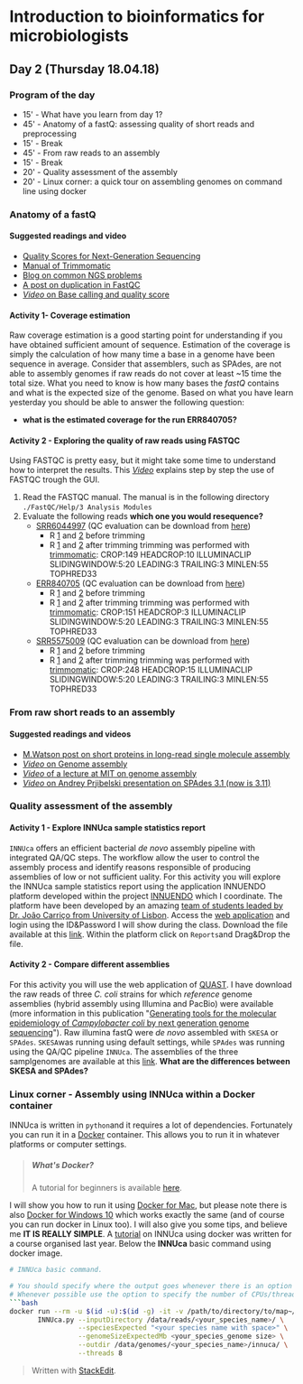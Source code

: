 ﻿# Introduction to bioinformatics for microbiologists

## Day 2 (Thursday 18.04.18)

### Program of the day

* 15'  - What have you learn from day 1?
* 45' - Anatomy of a fastQ: assessing quality of short reads and preprocessing
* 15' - Break
* 45' - From raw reads to an assembly
* 15' - Break
* 20' - Quality assessment of the assembly 
* 20' - Linux corner: a quick tour on assembling genomes on command line using docker 
### Anatomy of a fastQ
#### Suggested readings and video
* [Quality Scores for Next-Generation Sequencing](https://www.illumina.com/documents/products/technotes/technote_Q-Scores.pdf)
* [Manual of Trimmomatic](https://www.google.fi/url?sa=t&rct=j&q=&esrc=s&source=web&cd=1&ved=0ahUKEwjL_vLMjcPaAhVQKywKHSCqAVsQFggnMAA&url=http%3A%2F%2Fwww.usadellab.org%2Fcms%2Fuploads%2Fsupplementary%2FTrimmomatic%2FTrimmomaticManual_V0.32.pdf&usg=AOvVaw1UrW4bh4XHUrc0Y9o7K9O1)
* [Blog on common NGS problems](https://sequencing.qcfail.com/)
* [A post on duplication in FastQC](http://proteo.me.uk/2013/09/a-new-way-to-look-at-duplication-in-fastqc-v0-11/)
* [*Video* on Base calling and quality score](https://www.youtube.com/watch?v=U4QnpciIJhM&t=8s)

#### Activity 1- Coverage estimation
Raw coverage estimation is a good starting point for understanding if you have obtained sufficient amount of sequence. Estimation of the coverage is simply the calculation of how many time a base in a genome have been sequence in average. Consider that assemblers, such as SPAdes, are not able to assembly genomes if raw reads do not cover at least ~15 time the total size. What you need to know is how many bases the *fastQ* contains and what is the expected size of the genome. Based on what you have learn yesterday you should be able to answer the following question:
* **what is the estimated coverage for the run ERR840705?**
#### Activity 2 - Exploring the quality of raw reads using FASTQC
Using FASTQC is pretty easy, but it might take some time to understand how to interpret the results. This [*Video*](https://www.youtube.com/watch?v=bz93ReOv87Y) explains step by step the use of FASTQC trough the GUI. 
1. Read the FASTQC manual. The manual is in the following directory `./FastQC/Help/3 Analysis Modules`  
2. Evaluate the following reads **which one you would resequence?** 
	* [SRR6044997](https://www.ebi.ac.uk/ena/data/view/SRR6044997) (QC evaluation can be download from [here](https://www.dropbox.com/sh/zt3gcfkq9t6dbvb/AACaVuU3jbOjo8IrHE1DSqq0a?dl=0))
		* R [1](ftp://ftp.sra.ebi.ac.uk/vol1/fastq/SRR604/007/SRR6044997/SRR6044997_1.fastq.gz) and [2](ftp://ftp.sra.ebi.ac.uk/vol1/fastq/SRR604/007/SRR6044997/SRR6044997_2.fastq.gz) before trimming
		* R [1](https://www.dropbox.com/s/kd5p32oeq93wmv9/SRR6044997_1P.fastq.gz?dl=0) and [2](https://www.dropbox.com/s/4r5u0wfiiu4aar5/SRR6044997_2P.fastq.gz?dl=0) after trimming 
		trimming was performed with [trimmomatic](http://www.usadellab.org/cms/?page=trimmomatic): CROP:149 HEADCROP:10 ILLUMINACLIP SLIDINGWINDOW:5:20 LEADING:3 TRAILING:3 MINLEN:55 TOPHRED33
	* [ERR840705](https://www.ebi.ac.uk/ena/data/view/ERR840705) (QC evaluation can be download from [here](https://www.dropbox.com/sh/m7rp2w5sfiypp17/AAA14MmV1m5bAH5X1hJBNLpqa?dl=0))
		* R [1](ftp://ftp.sra.ebi.ac.uk/vol1/fastq/ERR840/ERR840705/ERR840705_1.fastq.gz) and [2](ftp://ftp.sra.ebi.ac.uk/vol1/fastq/ERR840/ERR840705/ERR840705_2.fastq.gz) before trimming
		* R [1](https://www.dropbox.com/s/9v9u3xllkwc7sg3/ERR840705_1P.fastq.gz?dl=0) and [2](https://www.dropbox.com/s/2hchiqtt8znf28x/ERR840705_2P.fastq.gz?dl=0) after trimming 
		trimming was performed with [trimmomatic](http://www.usadellab.org/cms/?page=trimmomatic): CROP:151 HEADCROP:3 ILLUMINACLIP SLIDINGWINDOW:5:20 LEADING:3 TRAILING:3 MINLEN:55 TOPHRED33
	* [SRR5575009](https://www.ebi.ac.uk/ena/data/view/SRR5575009) (QC evaluation can be download from [here](https://www.dropbox.com/sh/05ziuunglesym3y/AAC6zby73qOj_UjlHqJ_OA1Ca?dl=0))
		* R [1](ftp://ftp.sra.ebi.ac.uk/vol1/fastq/SRR557/009/SRR5575009/SRR5575009_1.fastq.gz) and [2](ftp://ftp.sra.ebi.ac.uk/vol1/fastq/SRR557/009/SRR5575009/SRR5575009_2.fastq.gz) before trimming
		* R [1](https://www.dropbox.com/s/9jucxjms632h8jy/SRR5575009_1P.fastq.gz?dl=0) and [2](https://www.dropbox.com/s/9ksne5wcd8yvmfv/SRR5575009_2P.fastq.gz?dl=0) after trimming 
		trimming was performed with [trimmomatic](http://www.usadellab.org/cms/?page=trimmomatic): CROP:248 HEADCROP:15 ILLUMINACLIP SLIDINGWINDOW:5:20 LEADING:3 TRAILING:3 MINLEN:55 TOPHRED33
### From raw short reads to an assembly
#### Suggested readings and videos
* [M.Watson post on short proteins in long-read single molecule assembly](http://www.opiniomics.org/with-great-power-comes-great-responsibility/)
* [*Video* on Genome assembly](https://www.youtube.com/watch?v=sysnKQvqmnk)
* [*Video* of a lecture at MIT on genome assembly](https://www.youtube.com/watch?v=ZYW2AeDE6wU)
* [*Video* on Andrey Prjibelski presentation on SPAdes 3.1 (now is 3.11)](https://www.youtube.com/watch?v=vFA7BGzNMss)
###  Quality assessment of the assembly 
#### Activity 1 - Explore INNUca sample statistics report
`INNUca` offers an efficient bacterial *de novo* assembly pipeline with integrated QA/QC steps. The workflow allow the user to control the assembly process and identify reasons responsible of producing assemblies of low or not sufficient uality. For this activity you will explore the INNUca sample statistics report using the application INNUENDO platform developed within the project [INNUENDO](www.innuendoweb.org) which I coordinate. The platform have been developed by an amazing [team of students leaded by Dr. João Carriço from University of Lisbon](https://github.com/B-UMMI).
Access the [web application](https://192.92.149.157/app/) and login using the ID&Password I will show during the class. Download the file available at this [link](https://www.dropbox.com/s/yqq3jmn7cr1fqn3/IBM.json?dl=0). Within the platform click on `Reports`and Drag&Drop the file.

#### Activity 2 - Compare different assemblies 
For this activity you will use the web application of [QUAST](http://quast.bioinf.spbau.ru/). 
I have download the raw reads of three *C. coli* strains for which *reference* genome assemblies (hybrid assembly using Illumina and PacBio) were available (more information in this publication "[Generating tools for the molecular epidemiology of *Campylobacter coli* by next generation genome sequencing](https://www.food.gov.uk/sites/default/files/fs101087finalreport.pdf)"). Raw illumina fastQ were *de novo* assembled with `SKESA` or `SPAdes`. `SKESA`was running using default settings, while `SPAdes` was running using the QA/QC pipeline `INNUca`. The assemblies of the three samplgenomes are available at this [link](https://www.dropbox.com/sh/dopklm8cgg5g3pj/AACidpm9Do6hRi_jq8A29XK4a?dl=0). **What are the differences between SKESA and SPAdes?**  
### Linux corner - Assembly using INNUca within a Docker container 
INNUca is written in `python`and it requires a lot of dependencies. Fortunately you can run it in a [Docker](https://www.docker.com/what-docker) container. This allows you to run it in whatever platforms or computer settings. 

> ##### What's Docker? 
> A tutorial for beginners is available [here](https://docker-curriculum.com/).

I will show you how to run it using [Docker for Mac](https://docs.docker.com/docker-for-mac/install/), but please note there is also [Docker for Windows 10](https://docs.docker.com/docker-for-windows/install/) which works exactly the same (and of course you can run docker in Linux too). 
I will also give you some tips, and believe me **IT IS REALLY SIMPLE**. A [tutorial](https://github.com/INNUENDOCON/MicrobialGenomeMetagenomeCourse/blob/master/MPM_workingwithINNUCA.md) on INNUca using docker was written for a course organised last year.
Below the **INNUca** basic command using docker image.
```bash
# INNUca basic command.

# You should specify where the output goes whenever there is an option to do that.
# Whenever possible use the option to specify the number of CPUs/threads to be used
```bash
docker run --rm -u $(id -u):$(id -g) -it -v /path/to/directory/to/map~/:/data/ ummidock/innuca:3.21 \
       INNUca.py --inputDirectory /data/reads/<your_species_name>/ \
                 --speciesExpected "<your species name with space>" \
                 --genomeSizeExpectedMb <your_species_genome size> \
                 --outdir /data/genomes/<your_species_name>/innuca/ \
                 --threads 8
```

> Written with [StackEdit](https://stackedit.io/).

